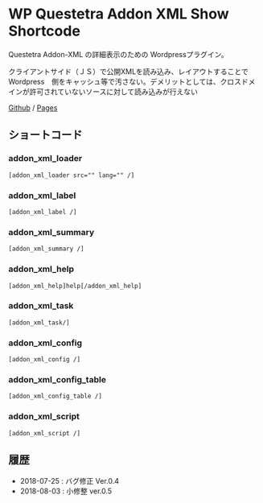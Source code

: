 # WP Questetra Addon XML Show Shortcode

Questetra Addon-XML の詳細表示のための Wordpressプラグイン。

クライアントサイド（ＪＳ）で公開XMLを読み込み、レイアウトすることで　Wordpress　側をキャッシュ等で汚さない。デメリットとしては、クロスドメインが許可されていないソースに対して読み込みが行えない

[Github](https://github.com/Questetra/WP-Questetra-Addon-XML-Show-Shortcode) / [Pages](https://questetra.github.io/WP-Questetra-Addon-XML-Show-Shortcode/)


## ショートコード
### addon_xml_loader
    [addon_xml_loader src="" lang="" /]

### addon_xml_label
    [addon_xml_label /]

### addon_xml_summary
    [addon_xml_summary /]

### addon_xml_help
    [addon_xml_help]help[/addon_xml_help]

### addon_xml_task
    [addon_xml_task/]

### addon_xml_config
    [addon_xml_config /]

### addon_xml_config_table
    [addon_xml_config_table /]

### addon_xml_script
    [addon_xml_script /]

## 履歴
- 2018-07-25 : バグ修正 Ver.0.4
- 2018-08-03 : 小修整 ver.0.5